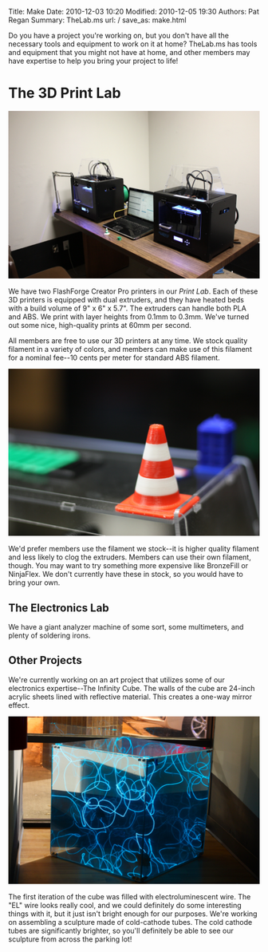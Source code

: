Title: Make
Date: 2010-12-03 10:20
Modified: 2010-12-05 19:30
Authors: Pat Regan
Summary: TheLab.ms
url: /
save_as: make.html

Do you have a project you're working on, but you don't have all the necessary tools and equipment to work on it at home?  TheLab.ms has tools and equipment that you might not have at home, and other members may have expertise to help you bring your project to life!

# The 3D Print Lab

<img class="img-right" src="/images/3DPrinting1.jpg" />

We have two FlashForge Creator Pro printers in our *Print Lab*.  Each of these 3D printers is equipped with dual extruders, and they have heated beds with a build volume of 9" x 6" x 5.7".  The extruders can handle both PLA and ABS.  We print with layer heights from 0.1mm to 0.3mm.  We've turned out some nice, high-quality prints at 60mm per second.


All members are free to use our 3D printers at any time.  We stock quality filament in a variety of colors, and members can make use of this filament for a nominal fee--10 cents per meter for standard ABS filament.

<img class="img-left" src="/images/3DPrinting2.jpg" />

We'd prefer members use the filament we stock--it is higher quality filament and less likely to clog the extruders.  Members can use their own filament, though.  You may want to try something more expensive like BronzeFill or NinjaFlex.  We don't currently have these in stock, so you would have to bring your own.


## The Electronics Lab

We have a giant analyzer machine of some sort, some multimeters, and plenty of soldering irons.  

## Other Projects

We're currently working on an art project that utilizes some of our electronics expertise--The Infinity Cube.  The walls of the cube are 24-inch acrylic sheets lined with reflective material.  This creates a one-way mirror effect.

<img src="/images/CubeAlpha.jpg" />

The first iteration of the cube was filled with electroluminescent wire.  The "EL" wire looks really cool, and we could definitely do some interesting things with it, but it just isn't bright enough for our purposes.  We're working on assembling a sculpture made of cold-cathode tubes.  The cold cathode tubes are significantly brighter, so you'll definitely be able to see our sculpture from across the parking lot!
